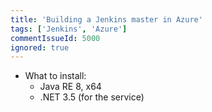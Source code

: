 ```yaml
---
title: 'Building a Jenkins master in Azure'
tags: ['Jenkins', 'Azure']
commentIssueId: 5000
ignored: true
---
```


* What to install:
    * Java RE 8, x64
    * .NET 3.5 (for the service) 